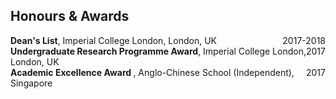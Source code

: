 ## Honours & Awards

<div style="display: flex; justify-content: space-between;">
    <div> <strong>Dean's List</strong>, Imperial College London, London, UK </div>
    <div style="text-align: right;">2017-2018</div>
</div>

<div style="display: flex; justify-content: space-between;">
    <div> <strong>Undergraduate Research Programme Award</strong>, Imperial College London, London, UK </div>
    <div style="text-align: right;">2017</div>
</div>

<div style="display: flex; justify-content: space-between;">
    <div> <strong> Academic Excellence Award </strong>, Anglo-Chinese School (Independent), Singapore </div>
    <div style="text-align: right;">2017</div>
</div>
